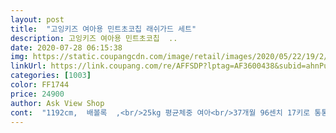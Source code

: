 ```yaml
---
layout: post 
title:  "고잉키즈 여아용 민트초코칩 래쉬가드 세트" 
description: 고잉키즈 여아용 민트초코칩  ..
date: 2020-07-28 06:15:38 
img: https://static.coupangcdn.com/image/retail/images/2020/05/22/19/2/6f594d74-8a58-486f-bea1-7a6acb578849.jpg 
linkUrl: https://link.coupang.com/re/AFFSDP?lptag=AF3600438&subid=ahnPublicAsk&pageKey=1621201431&itemId=2766394352&vendorItemId=70756256493&traceid=V0-113-4f88f1447d92f190 
categories: [1003] 
color: FF1744 
price: 24900 
author: Ask View Shop 
cont:  "1192cm,  배볼록  ,<br/>25kg 평균체중 여아<br/>37개월 96센치 17키로 통통아이입니당<br/>그리고 빨아도 물빠지고 그런것도 없구요.<br/><br/>급하게 산거치곤 너무 만족해요ㅋ<br/>다른 상품평보거 대충 샀는데 잘 맞네요<br/>딱맞게 입히면 내년에 옷입을까봐 한사이즈 업 했는데<br/>몸 탈까봐 긴팔, 긴바지 래쉬가드로 해서 하나도 안타고 재밋게 놀았네요.<br/><br/>물놀이 가게 되서 급하게 구매햇어요.<br/><br/>사이즈가 정확하게 안나와있어서 고민했는데,<br/>소매랑 바지 길이가 조금 길지만 그래도 불편한 정도는 아니라서 괜찮았어요.<br/><br/>아이는 좋아하니 괜찮네요.<br/><br/>아직까지는  실밥터진다거나 그런  불량은 발견되지는 않았어요.<br/><br/>애기도 넘 맘에 들어해요 ㅋㅋ담주에 휴가때 잘 입힐거같아요 ◡̈<br/>입혀놓으니깐 여자여자하니 너무 이뻣어요.<br/><br/>적당히 잘 맞아요<br/>치마바지식으로 살까하다가  그냥 긴바지로  샀는데  상의라 단순하게 밀착되는게  아니라서  더  예쁘네요.<br/><br/>크게 사서 내년까지 입힐까 고민하다가 팔이 너풀거려서 넘 크먼 불편할까봐 딱맞게 샀어요<br/>키는 100cm 몸무게는 18kg 통통여아예요ㅋ<br/>팔 길이도 딱 맞는데 너풀거리는게 불편한지 걷고 있는데 잘 고정(?)되있네요 ㅋㅋ<br/>" 
---
```

